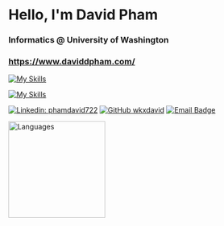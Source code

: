 # Hello, I'm David Pham
### Informatics @ University of Washington
### https://www.daviddpham.com/

[![My Skills](https://skillicons.dev/icons?i=python,ts,js,java,nodejs,react)](https://skillicons.dev)

[![My Skills](https://skillicons.dev/icons?i=aws,azure,firebase,gcp,mysql,mongodb)](https://skillicons.dev)

[![Linkedin: phamdavid722](https://img.shields.io/badge/-phamdavid722-blue?style=flat-square&logo=Linkedin&logoColor=white&link=https://www.linkedin.com/in/phamdavid722/)](https://www.linkedin.com/in/phamdavid722/)
[![GitHub wkxdavid](https://img.shields.io/github/followers/wkxdavid?label=follow&style=social)](https://github.com/wkxdavid)
[![Email Badge](https://img.shields.io/badge/Gmail-Contact_Me-green?style=flat-square&logo=gmail&logoColor=FFFFFF&labelColor=3A3B3C&color=62F1CD)](mailto:phamdavid72@gmail.com)

<a href="https://github-readme-stats.vercel.app/api/top-langs/?username=wkxdavid&&size_weight=0.8&count_weight=0.8&langs_count=8&layout=compact&theme=one_dark_pro#gh-dark-mode-only"><img alt="Languages" src="https://github-readme-stats.vercel.app/api/top-langs/?username=wkxdavid&&size_weight=0.8&count_weight=0.8&langs_count=8&layout=compact&theme=one_dark_pro#gh-dark-mode-only" height="192px"/></a>
